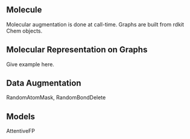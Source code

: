 ## Molecule

Molecular augmentation is done at call-time. Graphs are built from rdkit Chem objects.

## Molecular Representation on Graphs

Give example here.

## Data Augmentation

RandomAtomMask, RandomBondDelete

## Models

AttentiveFP
